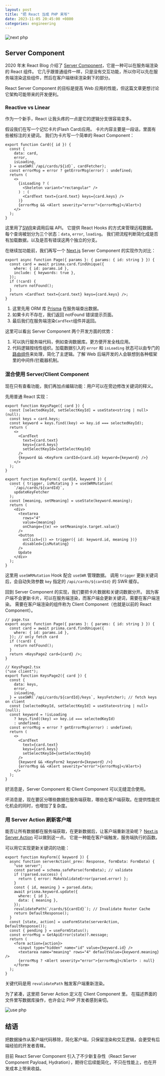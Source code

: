 ```yaml
---
layout: post
title: "把 React 当成 PHP 来写"
date: 2023-11-05 20:45:00 +0800
categories: engineering
---
```


![next php](/assets/image/next-php.png)

## Server Component

2020 年末 React Blog 介绍了 [Server Component](https://react.dev/blog/2020/12/21/data-fetching-with-react-server-components)，它是一种可以在服务端渲染的 React 组件。
它几乎跟普通组件一样，只是没有交互功能，所以你可以先在服务端渲染这些组件，然后在客户端继续渲染剩下的部分。

React Server Component 的目标是提高 Web 应用的性能，但这篇文章更想讨论它架构可能带来的开发便利。

### Reactive vs Linear

作为一个新手，React 让我头疼的一点是它的逻辑分支很容易变多。

假设我们在写一个记忆卡片(Flash Card)应用。
卡片内容主要是一段话，里面有些被标注的关键词。
我们为卡片写一个简单的 React Component：

```tsx
export function Card({ id }) {
  const {
    data: card,
    error,
    isLoading,
  } = useSWR(`/api/cards/${id}`, cardFetcher);
  const errorMsg = error ? getErrorMsg(error) : undefined;
  return (
    <>
      {isLoading ? (
        <Skeleton variant="rectangular" />
      ) : (
        <CardText text={card.text} keys={card.keys} />
      )}
      {errorMsg && <Alert severity="error">{errorMsg}</Alert>}
    </>
  );
}
```

这里用了[SWR](https://swr.vercel.app/)来调用后端 API。
它提供 React Hooks 的方式来管理远程数据。
每个查询被划分为三个状态：`data`, `error`, `loading`。
我们把流程判断简化成是否有加载数据，以及是否有错误这两个独立的分支。

在继续加功能前，我们再写一个 [Next.js](https://nextjs.org/) Server Component 的实现作为对比：

```tsx
export async function Page({ params }: { params: { id: string } }) {
  const card = await prisma.card.findUnique({
    where: { id: params.id },
    include: { keywords: true },
  });
  if (!card) {
    return notFound();
  }
  return <CardText text={card.text} keys={card.keys} />;
}
```

1. 这里先用 ORM 库 [Prisma](https://www.prisma.io/) 在服务端查出数据。
2. 如果卡片不存在，我们返回 notFound 错误提示页面。
3. 最后我们在服务端渲染`CardText`组件并返回。

这里可以看出 Server Component 两个开发方面的优势：

1. 可以执行服务端代码，例如查询数据库。更方便开发全栈应用。
2. 代码逻辑按线性组织。加载数据引入的 `error` 和 `isLoading` 状态可以由专门的[路由组件](https://nextjs.org/docs/app/building-your-application/routing/error-handling)来处理，简化了主逻辑。了解 Web 后端开发的人会联想到各种框架里的中间件/拦截器机制。

### 混合使用 Server/Client Component

现在只有查看功能，我们再加点编辑功能：用户可以在旁边修改关键词的释义。

先用普通 React 实现：

```tsx
export function KeysPage({ card }) {
  const [selectedKeyId, setSelectKeyId] = useState<string | null>(null);
  const keys = card.keys;
  const keyword = keys.find((key) => key.id === selectedKeyId);
  return (
    <>
      <CardText
        text={card.text}
        keys={card.keys}
        setSelectKeyId={setSelectKeyId}
      />
      {keyword && <KeyForm cardId={card.id} keyword={keyword} />}
    </>
  );
}

export function KeyForm({ cardId, keyword }) {
  const { trigger, isMutating } = useSWRMutation(
    `/api/cards/${cardId}`,
    updateKeyFetcher
  );
  const [meaning, setMeaning] = useState(keyword.meaning);
  return (
    <div>
      <textarea
        rows="4"
        value={meaning}
        onChange={(e) => setMeaning(e.target.value)}
      />
      <button
        onClick={() => trigger({ id: keyword.id, meaning })}
        disabled={isMutating}
      />
      Update
    </div>
  );
}
```

这里用 `useSWRMutation` Hook 配合 `useSWR` 管理数据。
调用 `trigger` 更新关键词后，会自动失效参数 `key` 指定的 `/api/cards/${cardId}` 的 SWR 缓存。

回到 Server Component 的实现，我们要把卡片数据和关键词数据分开。
因为客户端不会更新卡片，可以在服务端渲染，而客户端会更新关键词，需要在客户端渲染。
需要在客户端渲染的组件称为 Client Component（也就是以前的 React Component）。

```tsx
// page.tsx
export async function Page({ params }: { params: { id: string } }) {
  const card = await prisma.card.findUnique({
    where: { id: params.id },
  }); // only fetch card
  if (!card) {
    return notFound();
  }
  return <KeysPage2 card={card} />;
}

// KeysPage2.tsx
("use client");
export function KeysPage2({ card }) {
  const {
    data: keys,
    error,
    isLoading,
  } = useSWR(`/api/cards/${cardId}/keys`, keysFetcher); // fetch keys on client
  const [selectedKeyId, setSelectKeyId] = useState<string | null>(null);
  const keyword = !isLoading
    ? keys.find((key) => key.id === selectedKeyId)
    : undefined;
  const errorMsg = error ? getErrorMsg(error) : undefined;
  return (
    <>
      <CardText
        text={card.text}
        keys={card.keys}
        setSelectKeyId={setSelectKeyId}
      />
      {keyword && <KeyForm2 keyword={keyword} />}
      {errorMsg && <Alert severity="error">{errorMsg}</Alert>}
    </>
  );
}
```

好消息是，Server Component 和 Client Component 可以无缝混合使用。

坏消息是，现在要区分哪些数据在服务端获取，哪些在客户端获取。在提供性能优化机会的同时，也增加了复杂度。

### 用 Server Action 刷新客户端

能否让所有数据都在服务端获取，在更新数据后，让客户端重新渲染呢？
[Next.js Server Action](https://nextjs.org/docs/app/building-your-application/data-fetching/forms-and-mutations) 可以做到这一点。
它是一种能在客户端触发，服务端执行的函数。

可以用它实现更新关键词的功能：

```tsx
export function KeyForm({ keyword }) {
  async function serverAction(_prev: Response, formData: FormData) {
    "use server";
    const parsed = schema.safeParse(formData); // validate
    if (!parsed.success) {
      return { error: MakeValidateError(parsed.error) };
    }
    const { id, meaning } = parsed.data;
    await prisma.keyword.update({
      where: { id },
      data: { meaning },
    });
    revalidatePath(`/cards/${cardId}`); // Invalidate Router Cache
    return DefaultResponse();
  }
  const [state, action] = useFormState(serverAction, DefaultResponse());
  const { pending } = useFormStatus();
  const errorMsg = GetApiError(state)?.message;
  return (
    <form action={action}>
      <input type="hidden" name="id" value={keyword.id} />
      <textarea name="meaning" rows="4" defaultValue={keyword.meaning} />
      {errorMsg ? <Alert severity="error">{errorMsg}</Alert> : null}
    </form>
  );
}
```

关键代码是用 `revalidatePath` 触发客户端重新渲染。

为了紧凑，这里把 Server Action 定义在 Client Component 里。
在描述界面的文件里写数据库操作，也许会让 PHP 开发者感到亲切。

![use php](/assets/image/use-php.png)

## 结语

把数据操作从客户端代码移除，简化客户端，只保留渲染和交互逻辑，会更受有后端经验的开发者青睐。

目前 React Server Component 引入了不少新复杂性（React Server Component Payload, Hydration），期待它后续能简化，不只在性能上，也在开发成本上带来收益。
